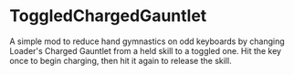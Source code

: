 # ToggledChargedGauntlet

A simple mod to reduce hand gymnastics on odd keyboards by changing Loader's Charged Gauntlet from a held skill to a toggled one. Hit the key once to begin charging, then hit it again to release the skill. 